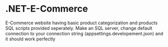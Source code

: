 # .NET-E-Commerce
E-Commerce website having basic product categorization and products
SQL scripts provided seperately. Make an SQL server, change default connection to your connection string (appsettings.developement.json) and it should work perfectly
